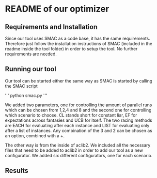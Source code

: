 # README of our optimizer

## Requirements and Installation 

Since our tool uses SMAC as a code base, it has the same requirements. Therefore just follow the installation instructions of SMAC (included in the readme inside the tool folder) in order to setup the tool. 
No further requirements are needed. 

## Running our tool

Our tool can be started either the same way as SMAC is started by calling the SMAC script 

'''
python smac.py
'''

We added two parameters, one for controlling the amount of parallel runs which can be chosen from 1,2,4 and 8 and the second one for controlling which scenario to choose. CL stands short for constant liar, EF for expectations across fantasies and UCB for itself. The two racing methods are EACH for evaluating after each instance and LIST for evaluating only after a list of instances. Any combination of the 3 and 2 can be chosen as an option, combined with a +. 

The other way is from the inside of aclib2. We included all the necessary files that need to be added to aclib2 in order to add our tool as a new configurator. We added six different configurators, one for each scenario. 

## Results 


